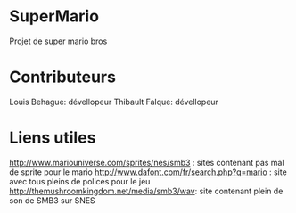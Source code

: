 SuperMario
==========
Projet de super mario bros 

Contributeurs
==========
Louis Behague: dévellopeur
Thibault Falque: dévellopeur 

Liens utiles
==========
http://www.mariouniverse.com/sprites/nes/smb3 : sites contenant pas mal de sprite pour le mario 
http://www.dafont.com/fr/search.php?q=mario : site avec tous pleins de polices pour le jeu
http://themushroomkingdom.net/media/smb3/wav: site contenant plein de son de SMB3 sur SNES
